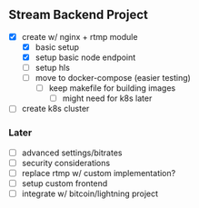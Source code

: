 ## Stream Backend Project

- [x] create w/ nginx + rtmp module
	- [x] basic setup
	- [x] setup basic node endpoint
	- [ ] setup hls
	- [ ] move to docker-compose (easier testing)
		- [ ] keep makefile for building images
			- [ ] might need for k8s later
- [ ] create k8s cluster

### Later
- [ ] advanced settings/bitrates
- [ ] security considerations
- [ ] replace rtmp w/ custom implementation?
- [ ] setup custom frontend
- [ ] integrate w/ bitcoin/lightning project